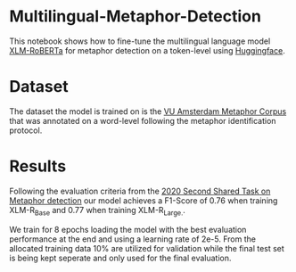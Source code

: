 # Multilingual-Metaphor-Detection

This notebook shows how to fine-tune the multilingual language model [XLM-RoBERTa](https://arxiv.org/pdf/1911.02116.pdf) for metaphor detection on a token-level using [Huggingface](https://huggingface.co/tasks/token-classification).

# Dataset

The dataset the model is trained on is the [VU Amsterdam Metaphor Corpus](http://www.vismet.org/metcor/documentation/home.html) that was annotated on a word-level following the metaphor identification protocol.

# Results
Following the evaluation criteria from the [2020 Second Shared Task on Metaphor detection](https://competitions.codalab.org/competitions/22188#results) our model achieves a F1-Score of 0.76 when training XLM-R<sub>Base</sub> and 0.77 when training XLM-R<sub>Large.</sub>. 

We train for 8 epochs loading the model with the best evaluation performance at the end and using a learning rate of 2e-5. From the allocated training data 10% are utilized for validation while the final test set is being kept seperate and only used for the final evaluation. 
